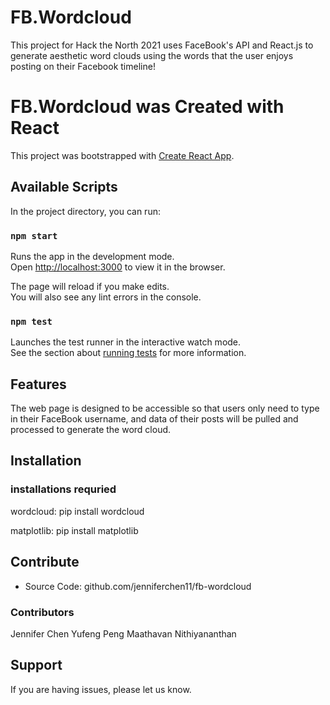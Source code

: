 FB.Wordcloud
========

This project for Hack the North 2021 uses FaceBook's API and React.js to generate aesthetic word clouds using the words that the user enjoys posting on their Facebook timeline!

# FB.Wordcloud was Created with React 

This project was bootstrapped with [Create React App](https://github.com/facebook/create-react-app).

## Available Scripts

In the project directory, you can run:

### `npm start`

Runs the app in the development mode.\
Open [http://localhost:3000](http://localhost:3000) to view it in the browser.

The page will reload if you make edits.\
You will also see any lint errors in the console.

### `npm test`

Launches the test runner in the interactive watch mode.\
See the section about [running tests](https://facebook.github.io/create-react-app/docs/running-tests) for more information.


Features
--------

The web page is designed to be accessible so that users only need to type in their FaceBook username, and data of their posts will be pulled and processed to generate the word cloud.


Installation
------------

### installations requried ###
wordcloud: pip install wordcloud

matplotlib: pip install matplotlib


Contribute
----------

- Source Code: github.com/jenniferchen11/fb-wordcloud

### Contributors ###
Jennifer Chen
Yufeng Peng
Maathavan Nithiyananthan


Support
-------

If you are having issues, please let us know.


